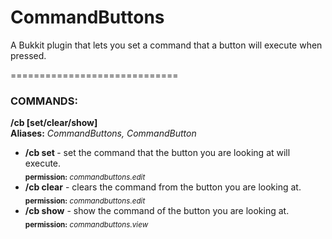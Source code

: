 # CommandButtons
A Bukkit plugin that lets you set a command that a button will execute when pressed.

=============================
### COMMANDS: 

**/cb [set/clear/show]**  
**Aliases:** *CommandButtons, CommandButton*  
    
 - **/cb set <command>** - set the command that the button you are looking at will execute.  
 <sub> **permission:** *commandbuttons.edit*</sub>  
 - **/cb clear** - clears the command from the button you are looking at.  
 <sub> **permission:** *commandbuttons.edit*</sub>  
 - **/cb show** - show the command of the button you are looking at.  
 <sub> **permission:** *commandbuttons.view*</sub>  


